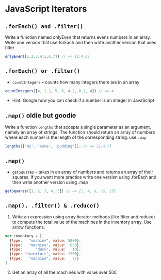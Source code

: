 # JavaScript Iterators

## `.forEach() and .filter()`

Write a function named onlyEven that returns evens numbers in an array. Write one version that use forEach and then write another version that uses filter

```javascript
onlyEven([1,2,3,4,5,6,7]) // => [2,4,6]
```

## `.forEach() or .filter()`

- `countIntegers` – counts how many integers there are in an array

```javascript
countIntegers([4, 2.2, 5, 6, 4.2, 8.2, 4]) // => 4
```
- Hint: Google how you can check if a number is an integer in JavaScript

## `.map()` oldie but goodie

Write a function `lengths` that accepts a single parameter as an argument, namely
an array of strings. The function should return an array of numbers where each
number is the length of the corresponding string. use `.map`

```javascript
lengths(['my', 'cake', 'pudding']); // => [2,4,7]
```

## `.map()`

- `getSquares` – takes in an array of numbers and returns an array of their squares. If you want more practice write one version using .forEach and then write another version using .map
```javascript
getSquares([1, 2, 3, 4, 5]) // => [1, 4, 9, 16, 25]
```


## `.map(), .filter() & .reduce()`
1. Write an expression using array iterator methods (like filter and reduce)
to compute the total value of the machines in the inventory array.
Use arrow functions.

```javascript
var inventory = [
  {type:   "machine", value: 5000},
  {type:   "machine", value:  650},
  {type:      "duck", value:   10},
  {type: "furniture", value: 1200},
  {type:   "machine", value:   77}
]
```
2. Get an array of all the machines with value over 500
